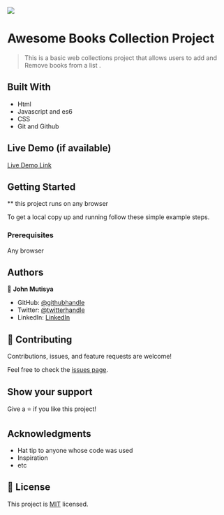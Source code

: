 ![](https://img.shields.io/badge/Microverse-blueviolet)

#  Awesome Books Collection Project

> This is a basic web collections project that allows users to add and Remove books from a list . 

## Built With

- Html
- Javascript and es6
- CSS
- Git and Github


## Live Demo (if available)

[Live Demo Link]()


## Getting Started

** this project runs on any browser

To get a local copy up and running follow these simple example steps.

### Prerequisites

Any browser



## Authors

👤 **John Mutisya**

- GitHub: [@githubhandle](https://github.com/johnkioko)
- Twitter: [@twitterhandle](https://twitter.com/@john_the_web_dev)
- LinkedIn: [LinkedIn](https://linkedin.com/in/johnkioko)

## 🤝 Contributing

Contributions, issues, and feature requests are welcome!

Feel free to check the [issues page](../../issues/).

## Show your support

Give a ⭐️ if you like this project!

## Acknowledgments
 
- Hat tip to anyone whose code was used
- Inspiration
- etc

## 📝 License

This project is [MIT](./MIT.MD) licensed.